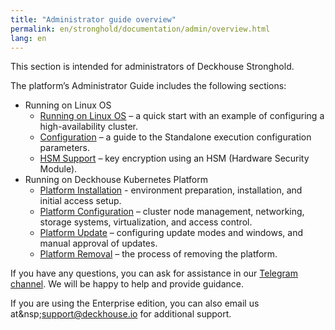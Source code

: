 ```yaml
---
title: "Administrator guide overview"
permalink: en/stronghold/documentation/admin/overview.html
lang: en
---
```


This section is intended for administrators of Deckhouse Stronghold.

The platform’s Administrator Guide includes the following sections:

- Running on Linux OS
  - [Running on Linux OS](./standalone/installation.html) – a quick start with an example of configuring a high-availability cluster.
  - [Configuration](./standalone/configuration.html) – a guide to the Standalone execution configuration parameters.
  - [HSM Support](./standalone/hsm.html) – key encryption using an HSM (Hardware Security Module).
- Running on Deckhouse Kubernetes Platform
  - [Platform Installation](./install/steps/prepare.html) - environment preparation, installation, and initial access setup.
  - [Platform Configuration](./platform-management/node-management/node-group.html) – cluster node management, networking, storage systems, virtualization, and access control.
  - [Platform Update](./update/update.html) – configuring update modes and windows, and manual approval of updates.
  - [Platform Removal](./removing/removing.html) – the process of removing the platform.

If you have any questions, you can ask for assistance in our [Telegram channel](https://t.me/deckhouse). We will be happy to help and provide guidance.

If you are using the Enterprise edition, you can also email us at&nsp;<a href="mailto:support@deckhouse.ru">support@deckhouse.io</a> for additional support.
